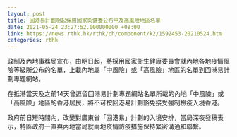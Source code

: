 ```yaml
---
layout: post
title: 回港易計劃明起採用國家衛健委公布中及高風險地區名單
date: 2021-05-24 23:27:52.000000000 +08:00
link: https://news.rthk.hk/rthk/ch/component/k2/1592453-20210524.htm
categories: rthk
---
```


政制及內地事務局宣布，由明日起，將採用國家衞生健康委員會就內地各地疫情風險等級所公布的名單，上載內地屬「中風險」或「高風險」地區的名單到回港易計劃專題網站。

在抵港當天及之前14天曾逗留回港易計劃專題網站名單所載的內地「中風險」或「高風險」地區的香港居民，將不可按回港易計劃豁免接受強制檢疫入境香港。

政府前日短時間內，改變對廣東省「回港易」計劃的入境安排，當局深夜發稿表示，特區政府一直與內地當局就兩地疫情防疫措施保持緊密溝通和聯繫。
